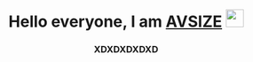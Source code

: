 <h1 align="center">Hello everyone, I am <a href="https://t.me/+e6vvsdIzwv1mNmZi" target="_blank"> AVSIZE</a> 
<img src="https://github.com/blackcater/blackcater/raw/main/images/Hi.gif" height="32"/></h1>
<h3 align="center">XDXDXDXDXD</h3>

